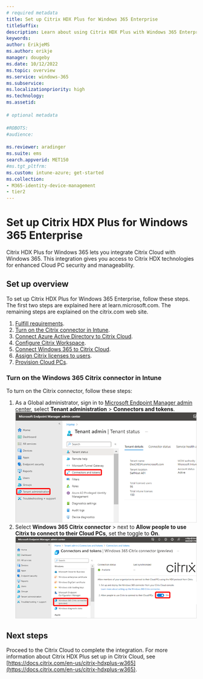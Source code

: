 ```yaml
---
# required metadata
title: Set up Citrix HDX Plus for Windows 365 Enterprise
titleSuffix:
description: Learn about using Citrix HDX Plus with Windows 365 Enterprise.
keywords:
author: ErikjeMS  
ms.author: erikje
manager: dougeby
ms.date: 10/12/2022
ms.topic: overview
ms.service: windows-365
ms.subservice:
ms.localizationpriority: high
ms.technology:
ms.assetid: 

# optional metadata

#ROBOTS:
#audience:

ms.reviewer: aradinger    
ms.suite: ems
search.appverid: MET150
#ms.tgt_pltfrm:
ms.custom: intune-azure; get-started
ms.collection:
- M365-identity-device-management
- tier2
---
```


# Set up Citrix HDX Plus for Windows 365 Enterprise

Citrix HDX Plus for Windows 365 lets you integrate Citrix Cloud with Windows 365. This integration gives you access to Citrix HDX technologies for enhanced Cloud PC security and manageability.

## Set up overview

To set up Citrix HDX Plus for Windows 365 Enterprise, follow these steps. The first two steps are explained here at learn.microsoft.com. The remaining steps are explained on the citrix.com web site.

1. [Fulfill requirements](requirements-citrix.md).
2. [Turn on the Citrix connector in Intune](#turn-on-the-windows-365-citrix-connector-in-intune).
3. [Connect Azure Active Directory to Citrix Cloud](https://docs.citrix.com/en-us/citrix-hdxplus-w365).
4. [Configure Citrix Workspace](https://docs.citrix.com/en-us/citrix-hdxplus-w365).
5. [Connect Windows 365 to Citrix Cloud](https://docs.citrix.com/en-us/citrix-hdxplus-w365).
6. [Assign Citrix licenses to users](https://docs.citrix.com/en-us/citrix-hdxplus-w365).
7. [Provision Cloud PCs](https://docs.citrix.com/en-us/citrix-hdxplus-w365).

### Turn on the Windows 365 Citrix connector in Intune

To turn on the Citrix connector, follow these steps:

1. As a Global administrator, sign in to [Microsoft Endpoint Manager admin center](https://go.microsoft.com/fwlink/?linkid=2109431), select **Tenant administration** > **Connectors and tokens**.
![Screenshot of navigating to Connectors and tokens](./media/set-up-citrix/connectors-tokens.png)
2. Select **Windows 365 Citrix connector** > next to **Allow people to use Citrix to connect to their Cloud PCs**, set the toggle to **On**.
![Screenshot of turning on the connector](./media/set-up-citrix/turn-on-connector.png)

<!-- ########################## -->
## Next steps

Proceed to the Citrix Cloud to complete the integration. For more information about Citrix HDX Plus set up in Citrix Cloud, see [https://docs.citrix.com/en-us/citrix-hdxplus-w365](https://docs.citrix.com/en-us/citrix-hdxplus-w365).
